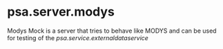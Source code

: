 # psa.server.modys

Modys Mock is a server that tries to behave like MODYS and can be used for testing of the _psa.service.externaldataservice_
